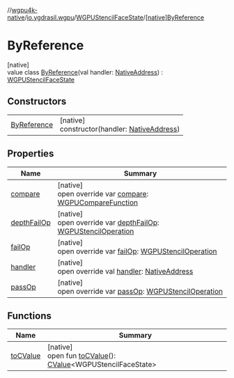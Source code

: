 //[wgpu4k-native](../../../../index.md)/[io.ygdrasil.wgpu](../../index.md)/[WGPUStencilFaceState](../index.md)/[[native]ByReference](index.md)

# ByReference

[native]\
value class [ByReference](index.md)(val handler: [NativeAddress](../../../ffi/-native-address/index.md)) : [WGPUStencilFaceState](../index.md)

## Constructors

| | |
|---|---|
| [ByReference](-by-reference.md) | [native]<br>constructor(handler: [NativeAddress](../../../ffi/-native-address/index.md)) |

## Properties

| Name | Summary |
|---|---|
| [compare](compare.md) | [native]<br>open override var [compare](compare.md): [WGPUCompareFunction](../../-w-g-p-u-compare-function/index.md) |
| [depthFailOp](depth-fail-op.md) | [native]<br>open override var [depthFailOp](depth-fail-op.md): [WGPUStencilOperation](../../-w-g-p-u-stencil-operation/index.md) |
| [failOp](fail-op.md) | [native]<br>open override var [failOp](fail-op.md): [WGPUStencilOperation](../../-w-g-p-u-stencil-operation/index.md) |
| [handler](handler.md) | [native]<br>open override val [handler](handler.md): [NativeAddress](../../../ffi/-native-address/index.md) |
| [passOp](pass-op.md) | [native]<br>open override var [passOp](pass-op.md): [WGPUStencilOperation](../../-w-g-p-u-stencil-operation/index.md) |

## Functions

| Name | Summary |
|---|---|
| [toCValue](../[native]to-c-value.md) | [native]<br>open fun [toCValue](../[native]to-c-value.md)(): [CValue](https://kotlinlang.org/api/core/kotlin-stdlib/kotlinx.cinterop/-c-value/index.html)&lt;WGPUStencilFaceState&gt; |